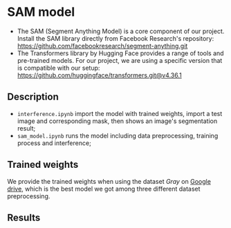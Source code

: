 # SAM model

- The SAM (Segment Anything Model) is a core component of our project. Install the SAM library directly from Facebook Research's repository: https://github.com/facebookresearch/segment-anything.git
- The Transformers library by Hugging Face provides a range of tools and pre-trained models. For our project, we are using a specific version that is compatible with our setup: https://github.com/huggingface/transformers.git@v4.36.1

## Description
- `interference.ipynb` import the model with trained weights, import a test image and corresponding mask, then shows an image's segmentation result;
- `sam_model.ipynb` runs the model including data preprocessing, training process and interference;

## Trained weights
We provide the trained weights when using the dataset _Gray_ on [Google drive](https://drive.google.com/file/d/13vOUt-APUB0M54EFmrcmYx3LnVSHn5cr/view?usp=sharing), which is the best model we got among three different dataset preprocessing.

## Results

